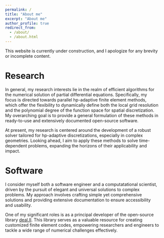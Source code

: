 ```yaml
---
permalink: /
title: "About me"
excerpt: "About me"
author_profile: true
redirect_from: 
  - /about/
  - /about.html
---
```


This website is currently under construction, and I apologize for any brevity or incomplete content.

Research
========

In general, my research interests lie in the realm of efficient algorithms for the numerical solution of partial differential equations. Specifically, my focus is directed towards parallel hp-adaptive finite element methods, which offer the flexibility to dynamically define both the local grid resolution and the polynomial degree of the function space for spatial discretization. My overarching goal is to provide a general formulation of these methods in ready-to-use and extensively documented open-source software.

At present, my research is centered around the development of a robust solver tailored for hp-adaptive discretizations, especially in complex geometries. Looking ahead, I aim to apply these methods to solve time-dependent problems, expanding the horizons of their applicability and impact.


Software
========

I consider myself both a software engineer and a computatational scientist, driven by the pursuit of elegant and universal solutions to complex problems. My approach involves crafting simple yet comprehensive solutions and providing extensive documentation to ensure accessibility and usability.

One of my significant roles is as a principal developer of the open-source library [deal.II](https://www.dealii.org/). This library serves as a valuable resource for creating customized finite element codes, empowering researchers and engineers to tackle a wide range of numerical challenges effectively.
